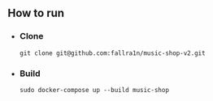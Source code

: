 ## How to run
* ### Clone
      git clone git@github.com:fallra1n/music-shop-v2.git
* ### Build
      sudo docker-compose up --build music-shop   
